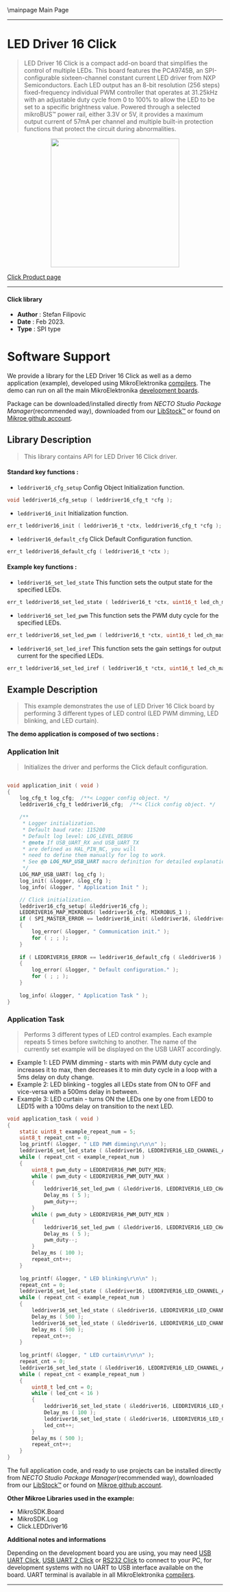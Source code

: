\mainpage Main Page

---
# LED Driver 16 Click

> LED Driver 16 Click is a compact add-on board that simplifies the control of multiple LEDs. This board features the PCA9745B, an SPI-configurable sixteen-channel constant current LED driver from NXP Semiconductors. Each LED output has an 8-bit resolution (256 steps) fixed-frequency individual PWM controller that operates at 31.25kHz with an adjustable duty cycle from 0 to 100% to allow the LED to be set to a specific brightness value. Powered through a selected mikroBUS™ power rail, either 3.3V or 5V, it provides a maximum output current of 57mA per channel and multiple built-in protection functions that protect the circuit during abnormalities.

<p align="center">
  <img src="https://download.mikroe.com/images/click_for_ide/leddriver16_click.png" height=300px>
</p>

[Click Product page](https://www.mikroe.com/led-driver-16-click)

---


#### Click library

- **Author**        : Stefan Filipovic
- **Date**          : Feb 2023.
- **Type**          : SPI type


# Software Support

We provide a library for the LED Driver 16 Click
as well as a demo application (example), developed using MikroElektronika
[compilers](https://www.mikroe.com/necto-studio).
The demo can run on all the main MikroElektronika [development boards](https://www.mikroe.com/development-boards).

Package can be downloaded/installed directly from *NECTO Studio Package Manager*(recommended way), downloaded from our [LibStock&trade;](https://libstock.mikroe.com) or found on [Mikroe github account](https://github.com/MikroElektronika/mikrosdk_click_v2/tree/master/clicks).

## Library Description

> This library contains API for LED Driver 16 Click driver.

#### Standard key functions :

- `leddriver16_cfg_setup` Config Object Initialization function.
```c
void leddriver16_cfg_setup ( leddriver16_cfg_t *cfg );
```

- `leddriver16_init` Initialization function.
```c
err_t leddriver16_init ( leddriver16_t *ctx, leddriver16_cfg_t *cfg );
```

- `leddriver16_default_cfg` Click Default Configuration function.
```c
err_t leddriver16_default_cfg ( leddriver16_t *ctx );
```

#### Example key functions :

- `leddriver16_set_led_state` This function sets the output state for the specified LEDs.
```c
err_t leddriver16_set_led_state ( leddriver16_t *ctx, uint16_t led_ch_mask, uint8_t state );
```

- `leddriver16_set_led_pwm` This function sets the PWM duty cycle for the specified LEDs.
```c
err_t leddriver16_set_led_pwm ( leddriver16_t *ctx, uint16_t led_ch_mask, uint8_t duty_cycle );
```

- `leddriver16_set_led_iref` This function sets the gain settings for output current for the specified LEDs.
```c
err_t leddriver16_set_led_iref ( leddriver16_t *ctx, uint16_t led_ch_mask, uint8_t iref );
```

## Example Description

> This example demonstrates the use of LED Driver 16 Click board by performing 3 different types of LED control (LED PWM dimming, LED blinking, and LED curtain).

**The demo application is composed of two sections :**

### Application Init

> Initializes the driver and performs the Click default configuration.

```c

void application_init ( void )
{
    log_cfg_t log_cfg;  /**< Logger config object. */
    leddriver16_cfg_t leddriver16_cfg;  /**< Click config object. */

    /** 
     * Logger initialization.
     * Default baud rate: 115200
     * Default log level: LOG_LEVEL_DEBUG
     * @note If USB_UART_RX and USB_UART_TX 
     * are defined as HAL_PIN_NC, you will 
     * need to define them manually for log to work. 
     * See @b LOG_MAP_USB_UART macro definition for detailed explanation.
     */
    LOG_MAP_USB_UART( log_cfg );
    log_init( &logger, &log_cfg );
    log_info( &logger, " Application Init " );

    // Click initialization.
    leddriver16_cfg_setup( &leddriver16_cfg );
    LEDDRIVER16_MAP_MIKROBUS( leddriver16_cfg, MIKROBUS_1 );
    if ( SPI_MASTER_ERROR == leddriver16_init( &leddriver16, &leddriver16_cfg ) )
    {
        log_error( &logger, " Communication init." );
        for ( ; ; );
    }
    
    if ( LEDDRIVER16_ERROR == leddriver16_default_cfg ( &leddriver16 ) )
    {
        log_error( &logger, " Default configuration." );
        for ( ; ; );
    }
    
    log_info( &logger, " Application Task " );
}

```

### Application Task

> Performs 3 different types of LED control examples. Each example repeats 5 times before
switching to another. The name of the currently set example will be displayed on the USB UART accordingly.
- Example 1:
LED PWM dimming - starts with min PWM duty cycle and increases it to max, then decreases
it to min duty cycle in a loop with a 5ms delay on duty change.
- Example 2:
LED blinking - toggles all LEDs state from ON to OFF and vice-versa with a 500ms delay in between.
- Example 3:
LED curtain - turns ON the LEDs one by one from LED0 to LED15 with a 100ms delay on transition
to the next LED.

```c
void application_task ( void )
{
    static uint8_t example_repeat_num = 5;
    uint8_t repeat_cnt = 0;
    log_printf( &logger, " LED PWM dimming\r\n\n" );
    leddriver16_set_led_state ( &leddriver16, LEDDRIVER16_LED_CHANNEL_ALL, LEDDRIVER16_LEDOUT_PWM_ALL );
    while ( repeat_cnt < example_repeat_num )
    {
        uint8_t pwm_duty = LEDDRIVER16_PWM_DUTY_MIN;
        while ( pwm_duty < LEDDRIVER16_PWM_DUTY_MAX )
        {
            leddriver16_set_led_pwm ( &leddriver16, LEDDRIVER16_LED_CHANNEL_ALL, pwm_duty );
            Delay_ms ( 5 );
            pwm_duty++;
        }
        while ( pwm_duty > LEDDRIVER16_PWM_DUTY_MIN )
        {
            leddriver16_set_led_pwm ( &leddriver16, LEDDRIVER16_LED_CHANNEL_ALL, pwm_duty );
            Delay_ms ( 5 );
            pwm_duty--;
        }
        Delay_ms ( 100 );
        repeat_cnt++;
    }
    
    log_printf( &logger, " LED blinking\r\n\n" );
    repeat_cnt = 0;
    leddriver16_set_led_state ( &leddriver16, LEDDRIVER16_LED_CHANNEL_ALL, LEDDRIVER16_LEDOUT_OFF );
    while ( repeat_cnt < example_repeat_num )
    {
        leddriver16_set_led_state ( &leddriver16, LEDDRIVER16_LED_CHANNEL_ALL, LEDDRIVER16_LEDOUT_ON );
        Delay_ms ( 500 );
        leddriver16_set_led_state ( &leddriver16, LEDDRIVER16_LED_CHANNEL_ALL, LEDDRIVER16_LEDOUT_OFF );
        Delay_ms ( 500 );
        repeat_cnt++;
    }
    
    log_printf( &logger, " LED curtain\r\n\n" );
    repeat_cnt = 0;
    leddriver16_set_led_state ( &leddriver16, LEDDRIVER16_LED_CHANNEL_ALL, LEDDRIVER16_LEDOUT_OFF );
    while ( repeat_cnt < example_repeat_num )
    {
        uint8_t led_cnt = 0;
        while ( led_cnt < 16 )
        {
            leddriver16_set_led_state ( &leddriver16, LEDDRIVER16_LED_CHANNEL_0 << led_cnt, LEDDRIVER16_LEDOUT_ON );
            Delay_ms ( 100 );
            leddriver16_set_led_state ( &leddriver16, LEDDRIVER16_LED_CHANNEL_0 << led_cnt, LEDDRIVER16_LEDOUT_OFF );
            led_cnt++;
        }
        Delay_ms ( 500 );
        repeat_cnt++;
    }
}
```

The full application code, and ready to use projects can be installed directly from *NECTO Studio Package Manager*(recommended way), downloaded from our [LibStock&trade;](https://libstock.mikroe.com) or found on [Mikroe github account](https://github.com/MikroElektronika/mikrosdk_click_v2/tree/master/clicks).

**Other Mikroe Libraries used in the example:**

- MikroSDK.Board
- MikroSDK.Log
- Click.LEDDriver16

**Additional notes and informations**

Depending on the development board you are using, you may need
[USB UART Click](https://www.mikroe.com/usb-uart-click),
[USB UART 2 Click](https://www.mikroe.com/usb-uart-2-click) or
[RS232 Click](https://www.mikroe.com/rs232-click) to connect to your PC, for
development systems with no UART to USB interface available on the board. UART
terminal is available in all MikroElektronika
[compilers](https://shop.mikroe.com/compilers).

---
